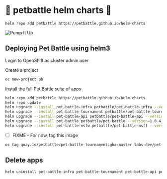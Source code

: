 # 🍾 petbattle helm charts 🍾
```
helm repo add petbattle https://petbattle.github.io/helm-charts
```

![Pump It Up](https://i.pinimg.com/originals/c4/43/fc/c443fcf40abba3f9e098d5bd25ca20be.gif)

## Deploying Pet Battle using helm3

Login to OpenShift as cluster admin user

Create a project
```bash
oc new-project pb
```
Install the full Pet Battle suite of apps
```bash
helm repo add petbattle https://petbattle.github.io/helm-charts
helm repo update
helm upgrade --install pet-battle-infra petbattle/pet-battle-infra --version=1.0.14 --set install_cert_util=true --namespace labs-dev
helm upgrade --install pet-battle-tournament petbattle/pet-battle-tournament --version=1.0.18 --set tags.infra=false --namespace labs-dev
helm upgrade --install pet-battle-api petbattle/pet-battle-api --version=1.0.8 --namespace labs-dev
helm upgrade --install pet-battle petbattle/pet-battle --version=1.0.4 -f values.yaml
helm upgrade --install pet-battle-nsfw petbattle/pet-battle-nsff --version=0.0.1 --namespace labs-dev
```

- [ ] FIXME - For now, tag this image
```bash
oc tag quay.io/petbattle/pet-battle-tournament:gha-master labs-dev/pet-battle-tournament:latest
```

## Delete apps

```bash
helm uninstall pet-battle-infra pet-battle-tournament pet-battle-api pet-battle pet-battle-nsff
```
